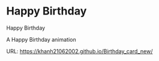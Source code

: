 # Happy Birthday
Happy Birthday

A Happy Birthday animation

URL: https://khanh21062002.github.io/Birthday_card_new/
